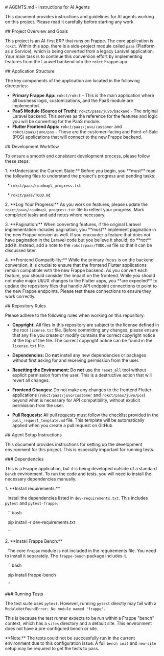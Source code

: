 \# AGENTS.md - Instructions for AI Agents



This document provides instructions and guidelines for AI agents working on this project. Please read it carefully before starting any work.



\## Project Overview and Goals

This project is an AI-first ERP that runs on Frappe. The core application is `rokct`. Within this app, there is a side-project module called `paas` (Platform as a Service), which is being converted from a legacy Laravel application. Your main task is to continue this conversion effort by implementing features from the Laravel backend into the `rokct` Frappe app.

\## Application Structure

The key components of the application are located in the following directories:

*   **Primary Frappe App:** `rokct/rokct` - This is the main application where all business logic, customizations, and the PaaS module are implemented.
*   **PaaS Module (Source of Truth):** `rokct/paas/juvo/backend` - The original Laravel backend. This serves as the reference for the features and logic you will be converting for the PaaS module.
*   **Flutter Frontend Apps:** `rokct/paas/juvo/customer` and `rokct/paas/juvo/pos` - These are the customer-facing and Point-of-Sale (POS) applications that will connect to the new Frappe backend.



\## Development Workflow



To ensure a smooth and consistent development process, please follow these steps:



1\.  \*\*Understand the Current State:\*\* Before you begin, you \*\*must\*\* read the following files to understand the project's progress and pending tasks:

&nbsp;   \*   `rokct/paas/roadmap\_progress.txt`

&nbsp;   \*   `rokct/paas/TODO.md`



2\.  \*\*Log Your Progress:\*\* As you work on features, please update the `rokct/paas/roadmap\_progress.txt` file to reflect your progress. Mark completed tasks and add notes where necessary.



3\.  \*\*Pagination:\*\* When converting features, if the original Laravel implementation includes pagination, you \*\*must\*\* implement pagination in the new Frappe version as well. If you encounter a feature that does not have pagination in the Laravel code but you believe it should, do \*\*not\*\* add it. Instead, add a note to the `rokct/paas/TODO.md` file so that it can be discussed later.



4\.  \*\*Frontend Compatibility:\*\* While the primary focus is on the backend conversion, it is crucial to ensure that the frontend Flutter applications remain compatible with the new Frappe backend. As you convert each feature, you should consider the impact on the frontend. While you should not make major UI/UX changes to the Flutter apps, you \*\*are expected\*\* to update the repository files that handle API endpoint connections to point to the new Frappe endpoints. Please test these connections to ensure they work correctly.



\## Repository Rules

Please adhere to the following rules when working on this repository:

*   **Copyright:** All files in this repository are subject to the license defined in the root `license.txt` file. Before committing any changes, please ensure that any file you create or modify contains the correct copyright notice at the top of the file. The correct copyright notice can be found in the `license.txt` file.

*   **Dependencies:** Do **not** install any new dependencies or packages without first asking for and receiving permission from the user.

*   **Resetting the Environment:** Do **not** use the `reset_all` tool without explicit permission from the user. This is a destructive action that will revert all changes.

*   **Frontend Changes:** Do not make any changes to the frontend Flutter applications (`rokct/paas/juvo/customer` and `rokct/paas/juvo/pos`) beyond what is necessary for API compatibility, without explicit permission from the user.

*   **Pull Requests:** All pull requests must follow the checklist provided in the `pull_request_template.md` file. This template will be automatically applied when you create a pull request on GitHub.



\## Agent Setup Instructions



This document provides instructions for setting up the development environment for this project. This is especially important for running tests.



\### Dependencies



This is a Frappe application, but it is being developed outside of a standard `bench` environment. To run the code and tests, you will need to install the necessary dependencies manually.



1\.  \*\*Install requirements:\*\*

&nbsp;   Install the dependencies listed in `dev-requirements.txt`. This includes `pytest` and `pytest-frappe`.

&nbsp;   ```bash

&nbsp;   pip install -r dev-requirements.txt

&nbsp;   ```



2\.  \*\*Install Frappe Bench:\*\*

&nbsp;   The core `frappe` module is not included in the requirements file. You need to install it separately. The `frappe-bench` package includes it.

&nbsp;   ```bash

&nbsp;   pip install frappe-bench

&nbsp;   ```



\### Running Tests



The test suite uses `pytest`. However, running `pytest` directly may fail with a `ModuleNotFoundError: No module named 'frappe'`.



This is because the test runner expects to be run within a Frappe "bench" context, which has a `sites` directory and a default site. This environment does not have a pre-configured bench or site.



\*\*Note:\*\* The tests could not be successfully run in the current environment due to this configuration issue. A full `bench init` and `new-site` setup may be required to get the tests to pass.




